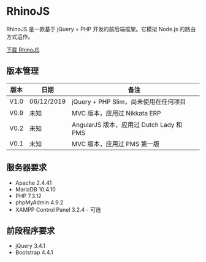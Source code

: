 # RhinoJS
RhinoJS 是一款基于 jQuery + PHP 开发的前后端框架。它模拟 Node.js 的路由方式运作。

[下载 RhinoJS](https://github.com/hong99115ips/rhinojs/archive/master.zip)

## 版本管理
|版本|日期|备注|
|--|--|--|
|V1.0|06/12/2019|jQuery + PHP Slim，尚未使用在任何项目|
|V0.9|未知|MVC 版本，应用过 Nikkata ERP|
|V0.2|未知|AngularJS 版本，应用过 Dutch Lady 和 PMS|
|V0.1|未知|MVC 版本，应用过 PMS 第一版|

## 服务器要求
 - Apache 2.4.41
 - MariaDB 10.4.10
 - PHP 7.3.12
 - phpMyAdmin 4.9.2
 - XAMPP Control Panel 3.2.4 - 可选

## 前段程序要求
 - jQuery 3.4.1
 - Bootstrap 4.4.1

